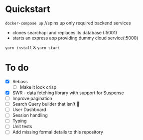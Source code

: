 # Quickstart
`docker-compose up` //spins up only required backend services
 - clones searchapi and replaces its database (:5001)
 - starts an express app providing dummy cloud service(:5000)

`yarn install` & `yarn start`

# To do
 - [x] Rebass
   - [ ] Make it look crisp
 - [x] SWR - data fetching library with support for Suspense
 - [ ] Improve pagination
 - [ ] Search Query builder that isn't :poop:
 - [ ] User Dashboard
 - [ ] Session handling
 - [ ] Typing
 - [ ] Unit tests
 - [ ] Add missing formal details to this repository
